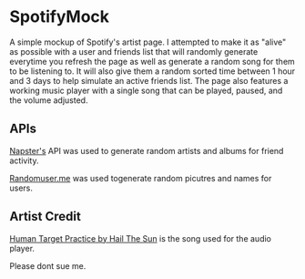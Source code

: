 # SpotifyMock
A simple mockup of Spotify's artist page. I attempted to make it as "alive" as possible with a user and friends list that will randomly generate everytime you refresh the page as well as generate a random song for them to be listening to. It will also give them a random sorted time between 1 hour and 3 days to help simulate an active friends list. The page also features a working music player with a single song that can be played, paused, and the volume adjusted. 

## APIs
[Napster's](https://developer.prod.napster.com/api/v2.2) API was used to generate random artists and albums for friend activity. 


[Randomuser.me](https://randomuser.me/) was used togenerate random picutres and names for users.

## Artist Credit
[Human Target Practice by Hail The Sun](https://hailthesun.bandcamp.com/album/wake) is the song used for the audio player.

Please dont sue me.
